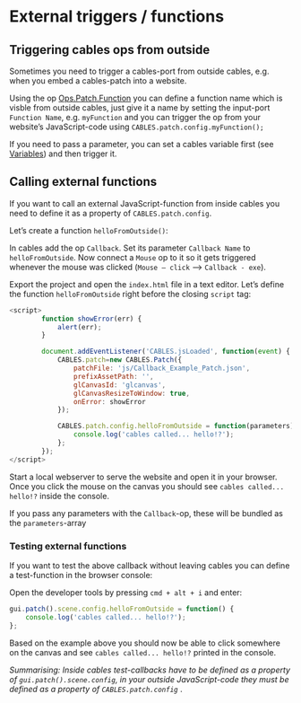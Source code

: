 # External triggers / functions

## Triggering cables ops from outside

Sometimes you need to trigger a cables-port from outside cables, e.g. when you embed a cables-patch into a website.

Using the op [Ops.Patch.Function](http://cables.gl/op/Ops.Patch.Function) you can define a function name which is visble from outside cables, just give it a name by setting the input-port `Function Name`, e.g. `myFunction` and you can trigger the op from your website’s JavaScript-code using `CABLES.patch.config.myFunction();`

If you need to pass a parameter, you can set a cables variable first (see [Variables](../dev_embed_vars/dev_embed_vars.md)) and then trigger it.



## Calling external functions

If you want to call an external JavaScript-function from inside cables you need to define it as a property of `CABLES.patch.config`.

Let’s create a function `helloFromOutside()`:

In cables add the op `Callback`. Set its parameter `Callback Name` to `helloFromOutside`. Now connect a `Mouse` op to it so it gets triggered whenever the mouse was clicked (`Mouse – click` —> `Callback - exe`).

Export the project and open the `index.html` file in a text editor. Let’s define the function `helloFromOutside` right before the closing `script` tag:

```javascript
<script>
        function showError(err) {
            alert(err);
        }

        document.addEventListener('CABLES.jsLoaded', function(event) {
            CABLES.patch=new CABLES.Patch({
                patchFile: 'js/Callback_Example_Patch.json',
                prefixAssetPath: '',
                glCanvasId: 'glcanvas',
                glCanvasResizeToWindow: true,
                onError: showError
            });

            CABLES.patch.config.helloFromOutside = function(parameters) {
            	console.log('cables called... hello!?');
            };
        });
</script>
```

Start a local webserver to serve the website and open it in your browser.  Once you click the mouse on the canvas you should see `cables called... hello!?` inside the console.

If you pass any parameters with the `Callback`-op, these will be bundled as the `parameters`-array

### Testing external functions

If you want to test the above callback without leaving cables you can define a test-function in the browser console:

Open the developer tools by pressing `cmd + alt + i` and enter:

```javascript
gui.patch().scene.config.helloFromOutside = function() {
    console.log('cables called... hello!?');
};
```

Based on the example above you should now be able to click somewhere on the canvas and see `cables called... hello!?` printed in the console.

*Summarising: Inside cables test-callbacks have to be defined as a property of `gui.patch().scene.config`, in your outside JavaScript-code they must be defined as a property of `CABLES.patch.config`* .

